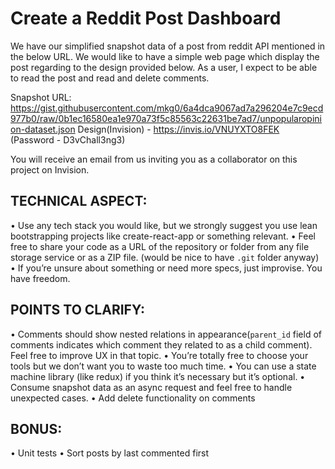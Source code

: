 # Create a Reddit Post Dashboard
We have our simplified snapshot data of a post from reddit API mentioned in the below URL. We would like to have a simple web page which display the post regarding to the design provided below.
As a user, I expect to be able to read the post and read and delete comments.

Snapshot URL:
https://gist.githubusercontent.com/mkg0/6a4dca9067ad7a296204e7c9ecd977b0/raw/0b1ec16580ea1e970a73f5c85563c22631be7ad7/unpopularopinion-dataset.json
Design(Invision) - https://invis.io/VNUYXTO8FEK (Password - D3vChall3ng3)

You will receive an email from us inviting you as a collaborator on this project on Invision.

## TECHNICAL ASPECT:
• Use any tech stack you would like, but we strongly suggest you use lean bootstrapping projects like create-react-app or something relevant.
• Feel free to share your code as a URL of the repository or folder from any file storage service or as a ZIP file. (would be nice to have `.git` folder anyway)
• If you’re unsure about something or need more specs, just improvise. You have freedom.

## POINTS TO CLARIFY:
• Comments should show nested relations in appearance(`parent_id` field of comments indicates which comment they related to as a child comment). Feel free to improve UX in that topic.
• You’re totally free to choose your tools but we don’t want you to waste too much time.
• You can use a state machine library (like redux) if you think it’s necessary but it’s optional.
• Consume snapshot data as an async request and feel free to handle unexpected cases.
• Add delete functionality on comments

## BONUS:
• Unit tests
• Sort posts by last commented first